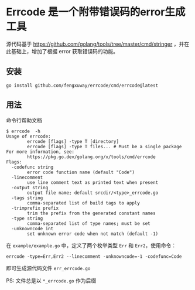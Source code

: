 # Errcode 是一个附带错误码的error生成工具

源代码基于  https://github.com/golang/tools/tree/master/cmd/stringer ，并在此基础上，增加了根据 error 获取错误码的功能。

## 安装

```
go install github.com/fengxuway/errcode/cmd/errcode@latest
```

## 用法


命令行帮助文档

```
$ errcode  -h                                                         
Usage of errcode:
        errcode [flags] -type T [directory]
        errcode [flags] -type T files... # Must be a single package
For more information, see:
        https://pkg.go.dev/golang.org/x/tools/cmd/errcode
Flags:
  -codefunc string
        error code function name (default "Code")
  -linecomment
        use line comment text as printed text when present
  -output string
        output file name; default srcdir/<type>_errcode.go
  -tags string
        comma-separated list of build tags to apply
  -trimprefix prefix
        trim the prefix from the generated constant names
  -type string
        comma-separated list of type names; must be set
  -unknowncode int
        set unknown error code when not match (default -1)
```

在 `example/example.go` 中，定义了两个枚举类型 `Err` 和 `Err2`，使用命令：

```
errcode -type=Err,Err2 --linecomment -unknowncode=-1 -codefunc=Code
```
即可生成源代码文件 `err_errcode.go`

PS: 文件总是以 `*_errcode.go` 作为后缀

